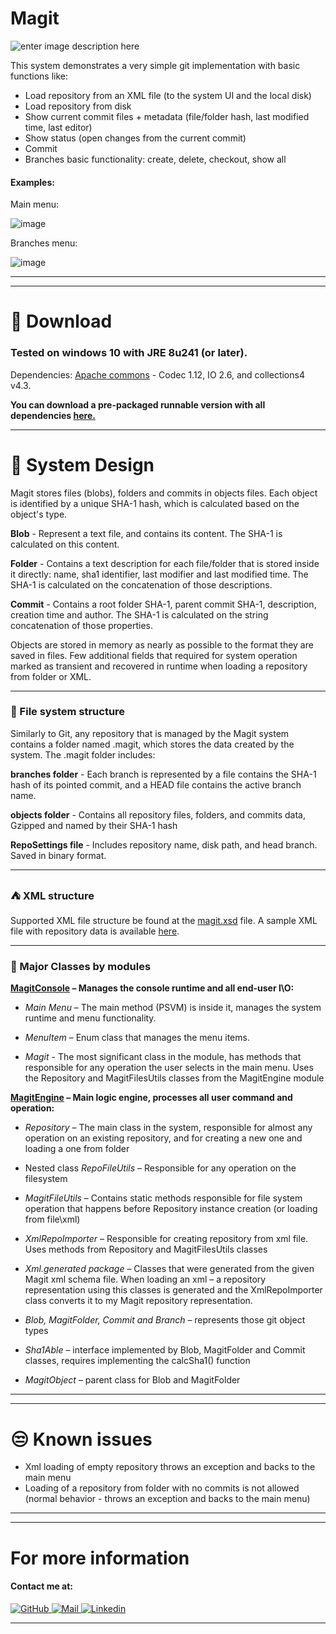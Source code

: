 # Magit
![enter image description here](https://i.imgur.com/H0o4dSg.jpg)

This system demonstrates a very simple git implementation with basic functions like:

- Load repository from an XML file (to the system UI and the local disk)
- Load repository from disk
- Show current commit files + metadata (file/folder hash, last modified time, last editor)
- Show status (open changes from the current commit)
- Commit
- Branches basic functionality: create, delete, checkout, show all

#### Examples:

Main menu:

![image](https://i.ibb.co/KhmkWrq/mainMenu.jpg)

Branches menu:

![image](https://i.ibb.co/nmyjmmF/branches-Info.jpg)


-----
-----


# :floppy_disk: Download
### Tested on windows 10 with JRE 8u241 (or later). 
Dependencies: [Apache commons](https://commons.apache.org/) - Codec 1.12, IO 2.6, and collections4 v4.3.

**You can download a pre-packaged runnable version with all dependencies [here.](https://drive.google.com/file/d/1GlRwkjm3NdCGWiWd8dLNcCpYqf6XmwT4/view?usp=sharing%29)**




-----------------------------------------------

# :page_facing_up: System Design

Magit stores files (blobs), folders and commits in objects files. Each object is identified by a unique SHA-1 hash, which is calculated based on the object's type.

**Blob** - Represent a text file, and contains its content. The SHA-1 is calculated on this content.

**Folder** - Contains a text description for each file/folder that is stored inside it directly: name, sha1 identifier, last modifier and last modified time. The SHA-1 is calculated on the concatenation of those descriptions.

**Commit** - Contains a root folder SHA-1, parent commit SHA-1, description, creation time and author. The SHA-1 is calculated on the string concatenation of those properties.


Objects are stored in memory as nearly as possible to the format they are saved in files. Few additional fields that required for system operation marked as transient and recovered in runtime when loading a repository from folder or XML.


----

### :open_file_folder: File system structure

Similarly to Git, any repository that is managed by the Magit system contains a folder named .magit, which stores the data created by the system. The .magit folder includes:

**branches folder** - Each branch is represented by a file contains the SHA-1 hash of its pointed commit, and a HEAD file contains the active branch name.

**objects folder** - Contains all repository files, folders, and commits data, Gzipped and named by their SHA-1 hash 

**RepoSettings file** - Includes repository name, disk path, and head branch. Saved in binary format. 

----

### :tent: XML structure

Supported XML file structure be found at the [magit.xsd](MagitEngine/src/engine/xml/generated/MAGit.xsd) file. 
A sample XML file with repository data is available [here](https://drive.google.com/file/d/13zcj2-dSHvATMPJJqfi306SDgBi7V2Jm/view?usp=sharing).

----

### :office:  Major Classes by modules

**[MagitConsole][MagitConsole] – Manages the console runtime and all end-user I\O:**
- *Main Menu* – The main method (PSVM) is inside it, manages the system runtime and menu functionality.

- *MenuItem*  – Enum class that manages the menu items.

- *Magit* - The most significant class in the module, has methods that responsible for any operation the user selects in the main menu. Uses the Repository and MagitFilesUtils classes from the MagitEngine module

**[MagitEngine][MagitEngine] – Main logic engine, processes all user command and operation:**
- *Repository* – The main class in the system, responsible for almost any operation on an existing repository, and for creating a new one and loading a one from folder

- Nested class *RepoFileUtils* – Responsible for any operation on the filesystem

- *MagitFileUtils* – Contains static methods responsible for file system operation that happens before Repository instance creation (or loading from file\xml)

- *XmlRepoImporter* – Responsible for creating repository from xml file. Uses methods from Repository and MagitFilesUtils classes

- *Xml.generated package* – Classes that were generated from the given Magit xml schema file. When loading an xml – a repository representation using this classes is generated and the XmlRepoImporter class converts it to my Magit repository representation.

- *Blob, MagitFolder, Commit and Branch* – represents those git object types

- *Sha1Able* – interface implemented by Blob, MagitFolder and Commit classes, requires implementing the calcSha1() function

- *MagitObject* – parent class for Blob and MagitFolder


-----
-----
# :unamused: Known issues
- Xml loading of empty repository throws an exception and backs to the main menu
- Loading of a repository from folder with no commits is not allowed (normal behavior - throws an exception and backs to the main menu)

-----
-----
# For more information
#### Contact me at: 
[![GitHub](https://img.shields.io/badge/github%20-%23121011.svg?&style=for-the-badge&logo=github&logoColor=white) ](https://github.com/AmitGabbay) [      ![Mail](https://img.shields.io/badge/Gmail-D14836?style=for-the-badge&logo=gmail&logoColor=white) ](mailto:amit.gabbay1@gmail.com) [![Linkedin](https://img.shields.io/badge/linkedin%20-%230077B5.svg?&style=for-the-badge&logo=linkedin&logoColor=white) ](https://linkedin.com/in/amit-gabbay)

---



[Repository]: repo.xml "Repository"
[MagitEngine]: MagitEngine/src/engine "MagitEngine"
[MagitConsole]: ConsoleUI/src/consoleUI "MagitConsole"
